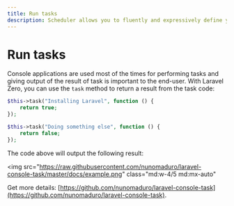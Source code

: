 ```yaml
---
title: Run tasks
description: Scheduler allows you to fluently and expressively define your command schedule
---
```


# Run tasks

Console applications are used most of the times for performing tasks and giving output
of the result of task is important to the end-user. With Laravel Zero, you can use
the `task` method to return a result from the task code:
```php
$this->task("Installing Laravel", function () {
    return true;
});

$this->task("Doing something else", function () {
    return false;
});
```

The code above will output the following result:

<img
    src="https://raw.githubusercontent.com/nunomaduro/laravel-console-task/master/docs/example.png"
    class="md:w-4/5 md:mx-auto"
>

Get more details: [https://github.com/nunomaduro/laravel-console-task](https://github.com/nunomaduro/laravel-console-task).

